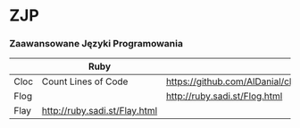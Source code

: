 # ZJP
### Zaawansowane Języki Programowania

| | Ruby | |
| ------ | ------ | ------ |
| Cloc | Count Lines of Code | https://github.com/AlDanial/cloc |
| Flog |  | http://ruby.sadi.st/Flog.html |
| Flay | http://ruby.sadi.st/Flay.html |
